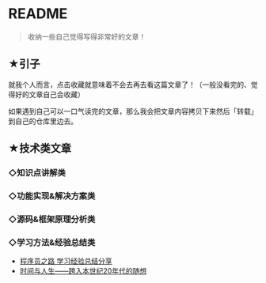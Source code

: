 # README

> 收纳一些自己觉得写得非常好的文章！

## ★引子

就我个人而言，点击收藏就意味着不会去再去看这篇文章了！（一般没看完的、觉得好的文章自己会收藏）

如果遇到自己可以一口气读完的文章，那么我会把文章内容拷贝下来然后「转载」到自己的仓库里边去。

## ★技术类文章

### ◇知识点讲解类

### ◇功能实现&解决方案类

### ◇源码&框架原理分析类

### ◇学习方法&经验总结类

- [程序员之路 学习经验总结分享](./technology/01.md)
- [时间与人生——跨入本世纪20年代的随想](./technology/02.md)





